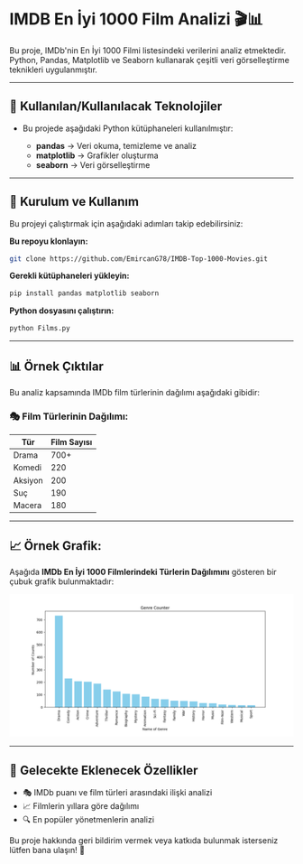 # IMDB En İyi 1000 Film Analizi 🎬📊

Bu proje, IMDb'nin En İyi 1000 Filmi listesindeki verilerini analiz etmektedir. Python, Pandas, Matplotlib ve Seaborn kullanarak çeşitli veri görselleştirme teknikleri uygulanmıştır.

---

## 📌 Kullanılan/Kullanılacak Teknolojiler

- Bu projede aşağıdaki Python kütüphaneleri kullanılmıştır:

  - **pandas** → Veri okuma, temizleme ve analiz  
  - **matplotlib** → Grafikler oluşturma  
  - **seaborn** → Veri görselleştirme  

---

## 🚀 Kurulum ve Kullanım

Bu projeyi çalıştırmak için aşağıdaki adımları takip edebilirsiniz:

**Bu repoyu klonlayın:**
```bash
git clone https://github.com/EmircanG78/IMDB-Top-1000-Movies.git
```

**Gerekli kütüphaneleri yükleyin:**
```bash
pip install pandas matplotlib seaborn
```

**Python dosyasını çalıştırın:**
```bash
python Films.py
```

---

## 📊 Örnek Çıktılar

Bu analiz kapsamında IMDb film türlerinin dağılımı aşağıdaki gibidir:

### 🎭 Film Türlerinin Dağılımı:

| Tür      | Film Sayısı |
|----------|------------|
| Drama    | 700+       |
| Komedi   | 220        |
| Aksiyon  | 200        |
| Suç      | 190        |
| Macera   | 180        |

---

## 📈 Örnek Grafik:

Aşağıda **IMDb En İyi 1000 Filmlerindeki Türlerin Dağılımını** gösteren bir çubuk grafik bulunmaktadır:

![Film Türleri Dağılımı](Genre_Analysis.png)

---

## 🔮 Gelecekte Eklenecek Özellikler

- 🎭 IMDb puanı ve film türleri arasındaki ilişki analizi  
- 📈 Filmlerin yıllara göre dağılımı  
- 🔍 En popüler yönetmenlerin analizi  

Bu proje hakkında geri bildirim vermek veya katkıda bulunmak isterseniz lütfen bana ulaşın! 🚀

